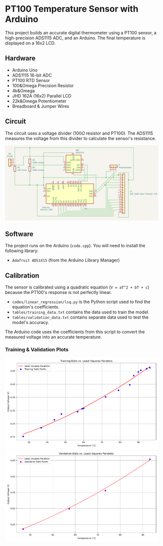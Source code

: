 # PT100 Temperature Sensor with Arduino
This project builds an accurate digital thermometer using a PT100 sensor, a high-precision ADS1115 ADC, and an Arduino. The final temperature is displayed on a 16x2 LCD.

## Hardware
* Arduino Uno
* ADS1115 16-bit ADC
* PT100 RTD Sensor
* 100&Omega Precision Resistor
* 4k&Omega
* JHD 162A (16x2) Parallel LCD
* 22k&Omega Potentiometer
* Breadboard & Jumper Wires

## Circuit
The circuit uses a voltage divider (100$\Omega$ resistor and PT100). The ADS1115 measures the voltage from this divider to calculate the sensor's resistance.

![Circuit Schematic](figs/circuit_schematic.png)

## Software
The project runs on the Arduino (`code.cpp`). You will need to install the following library:
* `Adafruit ADS1X15` (from the Arduino Library Manager)

## Calibration
The sensor is calibrated using a quadratic equation (`V = aT^2 + bT + c`) because the PT100's response is not perfectly linear.
* `codes/linear_regression/lsq.py` is the Python script used to find the equation's coefficients.
* `tables/training_data.txt` contains the data used to train the model.
* `tables/validation_data.txt` contains separate data used to test the model's accuracy.

The Arduino code uses the coefficients from this script to convert the measured voltage into an accurate temperature.

### Training & Validation Plots
![Training Data Plot](figs/training_data.png)
![Validation Data Plot](figs/validation_data.png)
